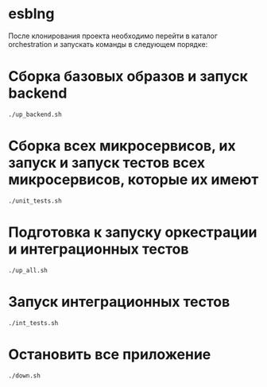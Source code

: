 # esblng


После клонирования проекта необходимо перейти в каталог orchestration и запускать команды в следующем порядке:

# Сборка базовых образов и запуск backend

```
./up_backend.sh
```

# Сборка всех микросервисов, их запуск и запуск тестов всех микросервисов, которые их имеют

```
./unit_tests.sh
```

# Подготовка к запуску оркестрации и интеграционных тестов

```
./up_all.sh
```


# Запуск интеграционных тестов

```
./int_tests.sh
```


# Остановить все приложение

```
./down.sh
```
